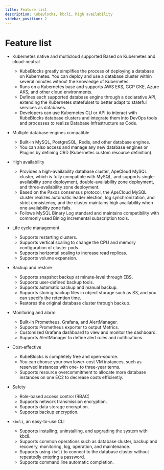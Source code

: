 ```yaml
---
title: Feature list
description: KubeBlocks, kbcli, high availability
sidebar_position: 2
---
```


# Feature list

* Kubernetes native and multicloud supported
  Based on Kubernetes and cloud-neutral
  * KubeBlocks greatly simplifies the process of deploying a database on Kubernetes. You can deploy and use a database cluster within several minutes without the knowledge of Kubernetes.
  * Runs on a Kubernetes base and supports AWS EKS, GCP GKE, Azure AKS, and other cloud environments.
  * Defines each supported database engine through a declarative API, extending the Kubernetes statefulset to better adapt to stateful services as databases.
  * Developers can use Kubernetes CLI or API to interact with KubeBlocks database clusters and integrate them into DevOps tools and processes to realize Database Infrastructure as Code.

* Multiple database engines compatible
  * Built-in MySQL, PostgreSQL, Redis, and other database engines.
  * You can also access and manage any new database engines or Plugins by defining CRD (Kubernetes custom resource definition).

* High availability
  * Provides a high-availability database cluster, ApeCloud MySQL cluster, which is fully compatible with MySQL, and supports single-availability zone deployment, double-availability zone deployment, and three-availability zone deployment.
  * Based on the Paxos consensus protocol, the ApeCloud MySQL cluster realizes automatic leader election, log synchronization, and strict consistency, and the cluster maintains high availability when one availability zone fails.
  * Follows MySQL Binary Log standard and maintains compatibility with commonly used Binlog incremental subscription tools.

* Life cycle management
  * Supports restarting clusters.
  * Supports vertical scaling to change the CPU and memory configuration of cluster pods.
  * Supports horizontal scaling to increase read replicas.
  * Supports volume expansion.

* Backup and restore
  * Supports snapshot backup at minute-level through EBS.
  * Supports user-defined backup tools.
  * Supports automatic backup and manual backup.
  * Supports storing backup files in object storage such as S3, and you can specify the retention time.
  * Restores the original database cluster through backup.

* Monitoring and alarm
  * Built-in Prometheus, Grafana, and AlertManager.
  * Supports Prometheus exporter to output Metrics.
  * Customized Grafana dashboard to view and monitor the dashboard.
  * Supports AlertManager to define alert rules and notifications.

* Cost-effective
  * KubeBlocks is completely free and open-source.
  * You can choose your own lower-cost VM instances, such as reserved instances with one- to three-year terms.
  * Supports resource overcommitment to allocate more database instances on one EC2 to decrease costs efficiently.

* Safety
  * Role-based access control (RBAC)
  * Supports network transmission encryption.
  * Supports data storage encryption.
  * Supports backup encryption.

* `kbcli`, an easy-to-use CLI
  * Supports installing, uninstalling, and upgrading the system with kbcli.
  * Supports common operations such as database cluster, backup and recovery, monitoring, log, operation, and maintenance.
  * Supports using `kbcli` to connect to the database cluster without repeatedly entering a password.
  * Supports command line automatic completion.